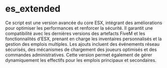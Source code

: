 # es_extended
 Ce script est une version avancée du core ESX, intégrant des améliorations pour optimiser les performances et renforcer la sécurité. Il garantit une compatibilité avec les dernières versions des artefacts FiveM et les fonctionnalités d'ESX, prenant en charge les inventaires personnalisés et la gestion des emplois multiples. Les ajouts incluent des événements réseau sécurisés, des mécanismes de chargement des joueurs optimisés et des commandes administratives. Cette version permet également de gérer dynamiquement les effectifs pour les emplois principaux et secondaires.
